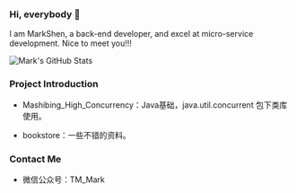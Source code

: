 ### Hi, everybody 👋 
I am MarkShen, a back-end developer, and excel at micro-service development. Nice to meet you!!!

<!--
**MarkShen1992/MarkShen1992** is a ✨ _special_ ✨ repository because its `README.md` (this file) appears on your GitHub profile.

Here are some ideas to get you started:

- 🔭 I’m currently working on ...
- 🌱 I’m currently learning ...
- 👯 I’m looking to collaborate on ...
- 🤔 I’m looking for help with ...
- 💬 Ask me about ...
- 📫 How to reach me: ...
- 😄 Pronouns: ...
- ⚡ Fun fact: ...
-->

![Mark's GitHub Stats](https://github-readme-stats.vercel.app/api?username=MarkShen1992&show_icons=true)


### Project Introduction

- Mashibing_High_Concurrency：Java基础，java.util.concurrent 包下类库使用。

- bookstore：一些不错的资料。

### Contact Me

- 微信公众号：TM_Mark
